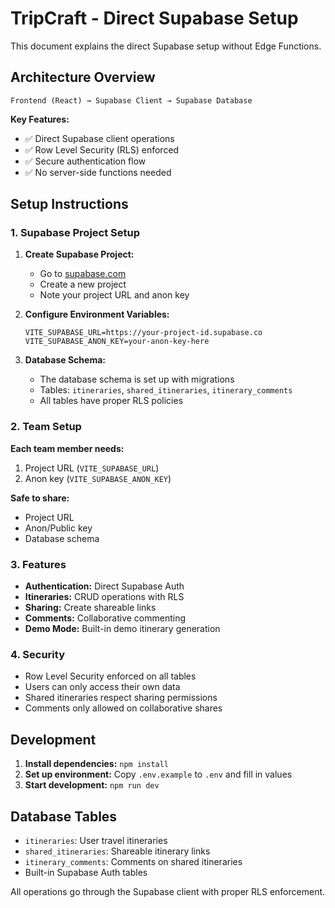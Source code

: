 # TripCraft - Direct Supabase Setup

This document explains the direct Supabase setup without Edge Functions.

## Architecture Overview

```
Frontend (React) → Supabase Client → Supabase Database
```

**Key Features:**
- ✅ Direct Supabase client operations
- ✅ Row Level Security (RLS) enforced
- ✅ Secure authentication flow
- ✅ No server-side functions needed

## Setup Instructions

### 1. Supabase Project Setup

1. **Create Supabase Project:**
   - Go to [supabase.com](https://supabase.com)
   - Create a new project
   - Note your project URL and anon key

2. **Configure Environment Variables:**
   ```env
   VITE_SUPABASE_URL=https://your-project-id.supabase.co
   VITE_SUPABASE_ANON_KEY=your-anon-key-here
   ```

3. **Database Schema:**
   - The database schema is set up with migrations
   - Tables: `itineraries`, `shared_itineraries`, `itinerary_comments`
   - All tables have proper RLS policies

### 2. Team Setup

**Each team member needs:**
1. Project URL (`VITE_SUPABASE_URL`)
2. Anon key (`VITE_SUPABASE_ANON_KEY`)

**Safe to share:**
- Project URL
- Anon/Public key
- Database schema

### 3. Features

- **Authentication:** Direct Supabase Auth
- **Itineraries:** CRUD operations with RLS
- **Sharing:** Create shareable links
- **Comments:** Collaborative commenting
- **Demo Mode:** Built-in demo itinerary generation

### 4. Security

- Row Level Security enforced on all tables
- Users can only access their own data
- Shared itineraries respect sharing permissions
- Comments only allowed on collaborative shares

## Development

1. **Install dependencies:** `npm install`
2. **Set up environment:** Copy `.env.example` to `.env` and fill in values
3. **Start development:** `npm run dev`

## Database Tables

- `itineraries`: User travel itineraries
- `shared_itineraries`: Shareable itinerary links
- `itinerary_comments`: Comments on shared itineraries
- Built-in Supabase Auth tables

All operations go through the Supabase client with proper RLS enforcement.